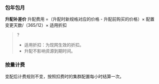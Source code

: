 ### 包年包月

**升配补差价**
升配费用 =（升配时新规格对应的价格 - 升配前购买的价格）× 配置变更天数/（365/12）× 适用折扣
>?
>- 适用折扣：为现网生效的折扣。
>- 升配不影响资源到期时间。


### 按量计费

变配后计费规则不变，按照扣费时的集群配置每小时结算一次。
